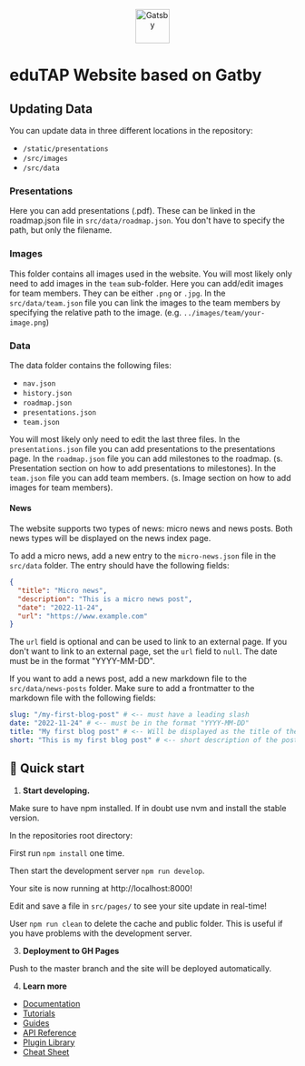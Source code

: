 <p align="center">
  <a href="https://www.gatsbyjs.com/?utm_source=starter&utm_medium=readme&utm_campaign=minimal-starter">
    <img alt="Gatsby" src="https://www.gatsbyjs.com/Gatsby-Monogram.svg" width="60" />
  </a>
</p>

# eduTAP Website based on Gatby

## Updating Data

You can update data in three different locations in the repository:

- `/static/presentations`
- `/src/images`
- `/src/data`

### Presentations

Here you can add presentations (.pdf).
These can be linked in the roadmap.json file in `src/data/roadmap.json`.
You don't have to specify the path, but only the filename.

### Images

This folder contains all images used in the website.
You will most likely only need to add images in the `team` sub-folder.
Here you can add/edit images for team members. They can be either `.png` or `.jpg`.
In the `src/data/team.json` file you can link the images to the team members by specifying the relative path to the
image.
(e.g. `../images/team/your-image.png`)

### Data

The data folder contains the following files:

- `nav.json`
- `history.json`
- `roadmap.json`
- `presentations.json`
- `team.json`

You will most likely only need to edit the last three files.
In the `presentations.json` file you can add presentations to the presentations page.
In the `roadmap.json` file you can add milestones to the roadmap.
(s. Presentation section on how to add presentations to milestones).
In the `team.json` file you can add team members.
(s. Image section on how to add images for team members).

#### News

The website supports two types of news: micro news and news posts.
Both news types will be displayed on the news index page.

To add a micro news, add a new entry to the `micro-news.json` file in the `src/data` folder.
The entry should have the following fields:

```json
{
  "title": "Micro news",
  "description": "This is a micro news post",
  "date": "2022-11-24",
  "url": "https://www.example.com"
}
```

The `url` field is optional and can be used to link to an external page. 
If you don't want to link to an external page, set the `url` field to `null`.
The date must be in the format "YYYY-MM-DD".


If you want to add a news post, add a new markdown file to the `src/data/news-posts` folder.
Make sure to add a frontmatter to the markdown file with the following fields:

```yaml
slug: "/my-first-blog-post" # <-- must have a leading slash
date: "2022-11-24" # <-- must be in the format "YYYY-MM-DD"
title: "My first blog post" # <-- Will be displayed as the title of the post, so you don't have to repeat the title in the post content 
short: "This is my first blog post" # <-- short description of the post that will be displayed on the news index page
```

## 🚀 Quick start

1. **Start developing.**

Make sure to have npm installed.
If in doubt use nvm and install the stable version.

In the repositories root directory:

First run `npm install` one time.

Then start the development server `npm run develop`.

Your site is now running at http://localhost:8000!

Edit and save a file in `src/pages/` to see your site update in real-time!

User `npm run clean` to delete the cache and public folder. This is useful if you have problems with the development
server.

3. **Deployment to GH Pages**

Push to the master branch and the site will be deployed automatically.

4. **Learn more**

- [Documentation](https://www.gatsbyjs.com/docs/?utm_source=starter&utm_medium=readme&utm_campaign=minimal-starter)
- [Tutorials](https://www.gatsbyjs.com/docs/tutorial/?utm_source=starter&utm_medium=readme&utm_campaign=minimal-starter)
- [Guides](https://www.gatsbyjs.com/docs/how-to/?utm_source=starter&utm_medium=readme&utm_campaign=minimal-starter)
- [API Reference](https://www.gatsbyjs.com/docs/api-reference/?utm_source=starter&utm_medium=readme&utm_campaign=minimal-starter)
- [Plugin Library](https://www.gatsbyjs.com/plugins?utm_source=starter&utm_medium=readme&utm_campaign=minimal-starter)
- [Cheat Sheet](https://www.gatsbyjs.com/docs/cheat-sheet/?utm_source=starter&utm_medium=readme&utm_campaign=minimal-starter)

